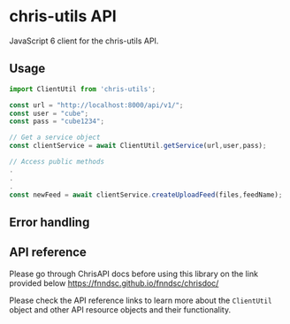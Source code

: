 # chris-utils API
JavaScript 6 client for the chris-utils API.


## Usage

``` javascript
import ClientUtil from 'chris-utils';

const url = "http://localhost:8000/api/v1/";
const user = "cube";
const pass = "cube1234";

// Get a service object
const clientService = await ClientUtil.getService(url,user,pass);

// Access public methods 
.
.
.
const newFeed = await clientService.createUploadFeed(files,feedName);

```



## Error handling




## API reference

Please go through ChrisAPI docs before using this library on the link provided below
https://fnndsc.github.io/fnndsc/chrisdoc/

Please check the API reference links to learn more about the `ClientUtil` object and other API resource objects and their functionality.

